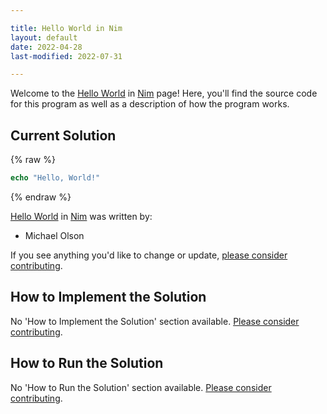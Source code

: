 ```yaml
---

title: Hello World in Nim
layout: default
date: 2022-04-28
last-modified: 2022-07-31

---
```


Welcome to the [Hello World](https://sampleprograms.io/projects/hello-world) in [Nim](https://sampleprograms.io/languages/nim) page! Here, you'll find the source code for this program as well as a description of how the program works.

## Current Solution

{% raw %}

```nim
echo "Hello, World!"
```

{% endraw %}

[Hello World](https://sampleprograms.io/projects/hello-world) in [Nim](https://sampleprograms.io/languages/nim) was written by:

- Michael Olson

If you see anything you'd like to change or update, [please consider contributing](https://github.com/TheRenegadeCoder/sample-programs).

## How to Implement the Solution

No 'How to Implement the Solution' section available. [Please consider contributing](https://github.com/TheRenegadeCoder/sample-programs-website).

## How to Run the Solution

No 'How to Run the Solution' section available. [Please consider contributing](https://github.com/TheRenegadeCoder/sample-programs-website).